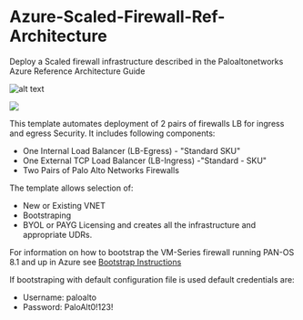 # Azure-Scaled-Firewall-Ref-Architecture
Deploy a Scaled firewall infrastructure described in the Paloaltonetworks Azure Reference Architecture Guide


![alt text](https://raw.githubusercontent.com/wwce/azure-arm/master/Azure-Scaled-Firewall-Ref-Architecture-master/Documentation/topology.png)

[<img src="http://azuredeploy.net/deploybutton.png"/>](https://portal.azure.com/#create/Microsoft.Template/uri/https:%3A%2F%2Fraw.githubusercontent.com%2Fwwce%2Fazure-arm%2Fmaster%2FAzure-Scaled-Firewall-Ref-Architecture-master%2FazureDeploy.json)

This template automates deployment of 2 pairs of firewalls LB for ingress and egress Security.
It includes following components:

- One Internal Load Balancer (LB-Egress) - "Standard SKU"
- One External TCP Load Balancer (LB-Ingress) -"Standard - SKU"
- Two Pairs of Palo Alto Networks Firewalls


 The template allows selection of:
 - New or Existing VNET
 - Bootstraping
 - BYOL or PAYG Licensing
 and creates all the infrastructure and appropriate UDRs.

 For information on how to bootstrap the VM-Series firewall running PAN-OS 8.1 and up in Azure see [Bootstrap Instructions](https://www.paloaltonetworks.com/documentation/81/virtualization/virtualization/bootstrap-the-vm-series-firewall/bootstrap-the-vm-series-firewall-in-azure#idd51f75b8-e579-44d6-a809-2fafcfe4b3b6)

 
 If bootstraping with default configuration file is used default credentials are:
 - Username: paloalto
 - Password: PaloAlt0!123!